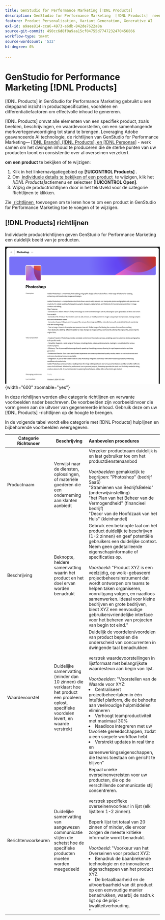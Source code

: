 ```yaml
---
title: GenStudio for Performance Marketing [!DNL Products]
description: GenStudio for Performance Marketing  [!DNL Products]  neemt alle aspecten van uw product-beelden, beschrijvingen, en waardevoorstellen-op om relevante inhoud tot stand te brengen die productsterke punten benadrukt en consistentie in productoverseinen handhaaft.
feature: Product Personalization, Variant Generation, Generative AI
exl-id: a9aee814-cca6-4973-a6db-842de7622a8a
source-git-commit: 490cc6d8f0a9aa15cf04755d7747232470456866
workflow-type: tm+mt
source-wordcount: '532'
ht-degree: 0%

---
```


# GenStudio for Performance Marketing [!DNL Products]

[!DNL Products] in GenStudio for Performance Marketing gebruikt u een diepgaand inzicht in productspecificaties, voordelen en differentiatiefactoren om effectvolle inhoud te genereren.

[!DNL Products] omvat alle elementen van een specifiek product, zoals beelden, beschrijvingen, en waardevoorstellen, om een samenhangende merkvertegenwoordiging tot stand te brengen. Leveraging Adobe geavanceerde AI technologie, de richtlijnen van GenStudio for Performance Marketing— [[!DNL Brands],  [!DNL Products], en  [!DNL Personas]](/help/user-guide/guidelines/overview.md) - werk samen om het dwingen inhoud te produceren die de sterke punten van uw producten toont en consistentie over al overseinen verzekert.

**om een product** te bekijken of te wijzigen:

1. Klik in het linkernavigatiegebied op **[!UICONTROL Products]** .
1. Om [&#x200B; individuele details te bekijken of een product &#x200B;](add-guidelines.md#manage-products) te wijzigen, klik het _[!DNL Products]_&#x200B;actiemenu en selecteer **[!UICONTROL Open]**.
1. Wijzig de productrichtlijnen door in het tekstveld voor de categorie Richtlijnen te klikken.

Zie [&#x200B; richtlijnen &#x200B;](add-guidelines.md) toevoegen om te leren hoe te om een product in GenStudio for Performance Marketing toe te voegen of te wijzigen.

## [!DNL Products] richtlijnen

Individuele productrichtlijnen geven GenStudio for Performance Marketing een duidelijk beeld van je producten.

![&#x200B; Richtlijnen van het Product &#x200B;](/help/assets/products.png){width="600" zoomable="yes"}

In deze richtlijnen worden elke categorie richtlijnen en verwante voorbeelden nader beschreven. De voorbeelden zijn voorbeeldinvoer die vorm geven aan de uitvoer van gegenereerde inhoud. Gebruik deze om uw [!DNL Products] -richtlijnen op de hoogte te brengen.

In de volgende tabel wordt elke categorie met [!DNL Products] hulplijnen en bijbehorende voorbeelden weergegeven.

| Categorie Richtsnoer | Beschrijving | Aanbevolen procedures |
| ------------------| ----------------| :---------- |
| Productnaam | Verwijst naar de diensten, oplossingen, of materiële goederen die een onderneming aan klanten aanbiedt | Verzeker productnaam duidelijk is en laat gebruiker toe om het productdienstenaanbod <br><br>_Voorbeelden_ gemakkelijk te begrijpen: &quot;Photoshop&quot; (bedrijf SaaS) <br> &quot;Stramienen van BedrijfsBeleid&quot; (onderwijsinstelling) <br> &quot;het Plan van het Beheer van de Vermogendheid&quot; (financieel bedrijf) <br> &quot;Decor van de Hoofdzaak van het Huis&quot; (kleinhandel) |
| Beschrijving | Beknopte, heldere samenvatting waarin het product en het doel ervan worden benadrukt | Gebruik een beknopte taal om het product duidelijk te beschrijven (1-2 zinnen) en geef potentiële gebruikers een duidelijke context. Neem geen gedetailleerde eigenschapinformatie of specificaties op.<br><br>_Voorbeeld_: &quot;Product XYZ is een veelzijdig, op wolk-gebaseerd projectbeheersinstrument dat wordt ontworpen om teams te helpen taken organiseren, vooruitgang volgen, en naadloos samenwerken. Ideaal voor kleine bedrijven en grote bedrijven, biedt XYZ een eenvoudige gebruikersvriendelijke interface voor het beheren van projecten van begin tot eind.&quot; |
| Waardevoorstel | Duidelijke samenvatting (minder dan 10 zinnen) die verklaart hoe het product een probleem oplost, specifieke voordelen levert, en waarde verstrekt | Duidelijk de voordelen/voordelen van product bepalen die onderscheid van concurrenten in dwingende taal benadrukken.<br><br> verstrek waardevoorstellingen in lijstformaat met belangrijkste waardesteun aan begin van lijst.<br><br>_Voorbeelden_: &quot;Voorstellen van de Waarde voor XYZ:<br><li>Centraliseert projectbeheertaken in één intuïtief platform, die de behoefte aan veelvoudige hulpmiddelen elimineren</li><li>Verhoogt teamproductiviteit met maximaal 30%</li><li>Naadloos integreren met uw favoriete gereedschappen, zodat u een soepele workflow hebt</li><li>Verstrekt updates in real time en samenwerkingseigenschappen, die teams toestaan om gericht te blijven&quot;</li> |
| Berichtenvoorkeuren | Duidelijke samenvatting van aangewezen communicatie stijlen die schetst hoe de specifieke producten moeten worden meegedeeld | Bepaal unieke overseinenvereisten voor uw producten, die op de verschillende communicatie stijl concentreren.<br><br> verstrek specifieke overseinenvoorkeur in lijst (elk lijstitem 1-2 zinnen).<br><br> Beperk lijst tot totaal van 20 zinnen of minder, die ervoor zorgen de meeste kritieke informatie wordt benadrukt.<br><br>_Voorbeeld_: &quot;Voorkeur van het Overseinen voor product XYZ:<li>Benadruk de baanbrekende technologie en de innovatieve eigenschappen van het product XYZ.</li><li>De betaalbaarheid en de uitvoerbaarheid van dit product op een eenvoudige manier benadrukken, waarbij de nadruk ligt op de prijs-kwaliteitverhouding.</li>&quot; |
